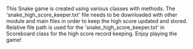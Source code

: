 This Snake game is created using various classes with methods. 
The 'snake_high_score_keeper.txt' file needs to be downloaded with other module and main files in order to keep the high score updated and stored. 
Relative file path is used for the 'snake_high_score_keeper.txt' in Scoreboard class for the high score record keeping.
Enjoy playing the game! 

